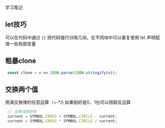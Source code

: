 学习笔记


## let技巧
可以在代码中通过 `{}` 把代码强行分隔几块，在不同块中可以重复使用`let 声明赋值一些局部变量

## 粗暴clone
```js
 const clone = v => JSON.parse(JSON.stringify(v));
```

## 交换两个值
用满交换律的任意运算（+-*/)
如果刚好是0，1也可以用取反运算

```js
 // 交换当前符号
 current = SYMBOL.CROSS + SYMBOL.CIRCLE - current;
 current = SYMBOL.CROSS * SYMBOL.CIRCLE / current;
```